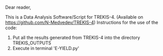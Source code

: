 Dear reader,

This is a Data Analysis Software/Script for TREKIS-4. (Available on https://github.com/N-Medvedev/TREKIS-4)
Instructions for the use of the code:
1) Put all the results generated from TREKIS-4 into the directory TREKIS_OUTPUTS
2) Execute in terminal 'E-YIELD.py'
